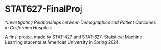 # STAT627-FinalProj

**Investigating Relationships between Demographics and Patient Outcomes in Californian Hospitals*

A final project made by STAT-427 and STAT-627: Statistical Machine Learning students at American University in Spring 2024.
